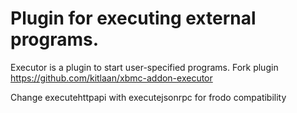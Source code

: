 Plugin for executing external programs.
=======================================

Executor is a plugin to start user-specified programs. Fork plugin https://github.com/kitlaan/xbmc-addon-executor

Change executehttpapi with executejsonrpc for frodo compatibility
